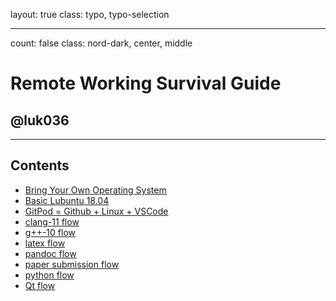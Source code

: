 layout: true
class: typo, typo-selection

---

count: false
class: nord-dark, center, middle

# Remote Working Survival Guide

## @luk036

---

## Contents

- [Bring Your Own Operating System](byoos.html)
- [Basic Lubuntu 18.04](lubuntu18-04.html)
- [GitPod = Github + Linux + VSCode](gitpod.html)
- [clang-11 flow](clangflow.html)
- [g++-10 flow](conceptsflow.html)
- [latex flow](latexflow.html)
- [pandoc flow](pandocFlow.html)
- [paper submission flow](papersubmissionflow.html)
- [python flow](pythonflow.html)
- [Qt flow](qtflow.html)
